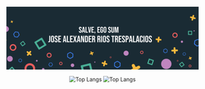 ![iose's GitHub Banner](./assets/Header.png)

  <p align="center">
    <img alt="Top Langs" src="https://github-readme-stats.vercel.app/api/top-langs/?username=ijrios&layout=compact&theme=vision-friendly-dark" />
    <img alt="Top Langs" src="https://github-readme-stats.vercel.app/api/wakatime?username=ijrios)(https://github.com/ijrios/github-readme-stats))" />

  </p>
